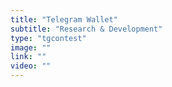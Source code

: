 ```yaml
---
title: "Telegram Wallet"
subtitle: "Research & Development"
type: "tgcontest"
image: ""
link: ""
video: ""
---
```



